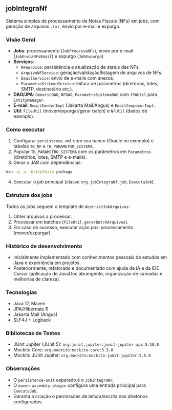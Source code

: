 ## jobIntegraNf

Sistema simples de processamento de Notas Fiscais (NFs) em jobs, com geração de arquivos `.txt`, envio por e-mail e expurgo.

### Visão Geral

- **Jobs**: processamento (`JobProcessaNFs`), envio por e-mail (`JobEnviaNFsEmail`) e expurgo (`JobExpurgo`).
- **Serviços**:
  - `NFService`: persistência e atualização de status das NFs.
  - `ArquivoNFService`: geração/validação/listagem de arquivos de NFs.
  - `EmailService`: envio de e-mails com anexos.
  - `ParametroSistemaService`: leitura de parâmetros (diretórios, lotes, SMTP, destinatário etc.).
- **DAO/JPA**: `GenericDAO`, `NFDAO`, `ParametroSistemaDAO` com `JPAUtil` para `EntityManager`.
- **E-mail**: `EmailSenderImpl` (Jakarta Mail/Angus) e `EmailComposerImpl`.
- **Util**: `FileUtil` (mover/expurgar/gerar batch) e `NFUtil` (dados de exemplo).

### Como executar

1. Configurar `persistence.xml` com seu banco (Oracle no exemplo) e tabelas `TB_NF` e `TB_PARAMETRO_SISTEMA`.
2. Popular `TB_PARAMETRO_SISTEMA` com os parâmetros em `Parametros` (diretórios, lotes, SMTP e e-mails).
3. Gerar o JAR com dependências:
```bash
mvn -q -e -DskipTests package
```
4. Executar o job principal (classe `org.jobIntegraNf.job.ExecutaJob`).

### Estrutura dos jobs

Todos os jobs seguem o template de `AbstractJobArquivos`:
1. Obter arquivos a processar.
2. Processar em batches (`FileUtil.gerarBatchArquivos`).
3. Em caso de sucesso, executar ação pós-processamento (mover/expurgar).

### Histórico de desenvolvimento

- Inicialmente implementado com conhecimentos pessoais de estudos em Java e experiência em projetos.
- Posteriormente, refatorado e documentado com ajuda de IA e da IDE Cursor (aplicação de JavaDoc abrangente, organização de camadas e melhorias de clareza).

### Tecnologias

- Java 17, Maven
- JPA/Hibernate 6
- Jakarta Mail (Angus)
- SLF4J + Logback

### Bibliotecas de Testes

- JUnit Jupiter (JUnit 5): `org.junit.jupiter:junit-jupiter-api:5.10.0`
- Mockito Core: `org.mockito:mockito-core:5.5.0`
- Mockito JUnit Jupiter: `org.mockito:mockito-junit-jupiter:5.5.0`

### Observações

- O `persistence-unit` esperado é o `JobIntegraNF`.
- O `maven-assembly-plugin` configura uma entrada principal para `ExecutaJob`.
- Garanta a criação e permissões de leitura/escrita nos diretórios configurados.


